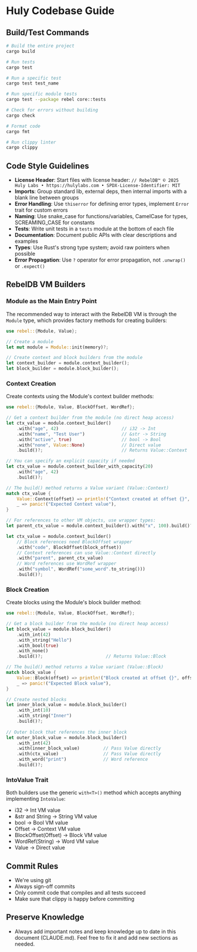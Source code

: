 # Huly Codebase Guide

## Build/Test Commands
```bash
# Build the entire project
cargo build

# Run tests
cargo test

# Run a specific test
cargo test test_name

# Run specific module tests
cargo test --package rebel core::tests

# Check for errors without building
cargo check

# Format code
cargo fmt

# Run clippy linter
cargo clippy
```

## Code Style Guidelines
- **License Header**: Start files with license header: `// RebelDB™ © 2025 Huly Labs • https://hulylabs.com • SPDX-License-Identifier: MIT`
- **Imports**: Group standard lib, external deps, then internal imports with a blank line between groups
- **Error Handling**: Use `thiserror` for defining error types, implement `Error` trait for custom errors
- **Naming**: Use snake_case for functions/variables, CamelCase for types, SCREAMING_CASE for constants
- **Tests**: Write unit tests in a `tests` module at the bottom of each file
- **Documentation**: Document public APIs with clear descriptions and examples
- **Types**: Use Rust's strong type system; avoid raw pointers when possible
- **Error Propagation**: Use `?` operator for error propagation, not `.unwrap()` or `.expect()`

## RebelDB VM Builders

### Module as the Main Entry Point
The recommended way to interact with the RebelDB VM is through the `Module` type, which provides factory methods for creating builders:

```rust
use rebel::{Module, Value};

// Create a module
let mut module = Module::init(memory)?;

// Create context and block builders from the module
let context_builder = module.context_builder();
let block_builder = module.block_builder();
```

### Context Creation
Create contexts using the Module's context builder methods:

```rust
use rebel::{Module, Value, BlockOffset, WordRef};

// Get a context builder from the module (no direct heap access)
let ctx_value = module.context_builder()
    .with("age", 42)                        // i32 -> Int
    .with("name", "Test User")              // &str -> String
    .with("active", true)                   // bool -> Bool
    .with("none", Value::None)              // Direct value
    .build()?;                              // Returns Value::Context

// You can specify an explicit capacity if needed
let ctx_value = module.context_builder_with_capacity(20)
    .with("age", 42)
    .build()?;

// The build() method returns a Value variant (Value::Context)
match ctx_value {
    Value::Context(offset) => println!("Context created at offset {}", offset),
    _ => panic!("Expected Context value"),
}

// For references to other VM objects, use wrapper types:
let parent_ctx_value = module.context_builder().with("x", 100).build()?;

let ctx_value = module.context_builder()
    // Block references need BlockOffset wrapper
    .with("code", BlockOffset(block_offset))
    // Context references can use Value::Context directly
    .with("parent", parent_ctx_value)
    // Word references use WordRef wrapper
    .with("symbol", WordRef("some_word".to_string()))
    .build()?;
```

### Block Creation
Create blocks using the Module's block builder method:

```rust
use rebel::{Module, Value, BlockOffset, WordRef};

// Get a block builder from the module (no direct heap access)
let block_value = module.block_builder()
    .with_int(42)
    .with_string("Hello") 
    .with_bool(true)
    .with_none()
    .build()?;                        // Returns Value::Block

// The build() method returns a Value variant (Value::Block)
match block_value {
    Value::Block(offset) => println!("Block created at offset {}", offset),
    _ => panic!("Expected Block value"),
}

// Create nested blocks
let inner_block_value = module.block_builder()
    .with_int(10)
    .with_string("Inner")
    .build()?;
    
// Outer block that references the inner block
let outer_block_value = module.block_builder()
    .with_int(42)
    .with(inner_block_value)         // Pass Value directly 
    .with(ctx_value)                 // Pass Value directly
    .with_word("print")              // Word reference
    .build()?;
```

### IntoValue Trait
Both builders use the generic `with<T>()` method which accepts anything implementing `IntoValue`:
- i32 → Int VM value
- &str and String → String VM value
- bool → Bool VM value
- Offset → Context VM value
- BlockOffset(Offset) → Block VM value
- WordRef(String) → Word VM value
- Value → Direct value

## Commit Rules

- We're using git
- Always sign-off commits
- Only commit code that compiles and all tests succeed
- Make sure that clippy is happy before committing

## Preserve Knowledge

- Always add important notes and keep knowledge up to date in this document (CLAUDE.md). Feel free to fix it and add new sections as needed.
